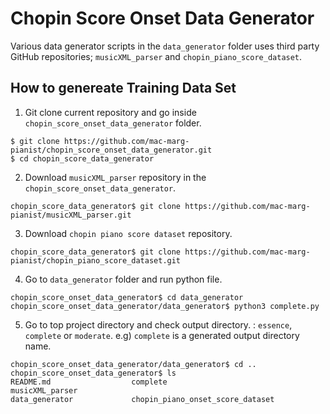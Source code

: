 # Chopin Score Onset Data Generator
Various data generator scripts in the `data_generator` folder uses third party GitHub repositories; `musicXML_parser` and `chopin_piano_score_dataset`.

## How to genereate Training Data Set

1. Git clone current repository and go inside `chopin_score_onset_data_generator` folder.
```console
$ git clone https://github.com/mac-marg-pianist/chopin_score_onset_data_generator.git
$ cd chopin_score_data_generator
```

2. Download `musicXML_parser` repository in the `chopin_score_onset_data_generator`.
```
chopin_score_data_generator$ git clone https://github.com/mac-marg-pianist/musicXML_parser.git
```

3. Download `chopin piano score dataset` repository.
```
chopin_score_data_generator$ git clone https://github.com/mac-marg-pianist/chopin_piano_score_dataset.git
```

4. Go to `data_generator` folder and run python file.

```
chopin_score_onset_data_generator$ cd data_generator
chopin_score_onset_data_generator/data_generator$ python3 complete.py
```

5. Go to top project directory and check output directory. : `essence`, `complete` or `moderate`.
e.g) `complete` is a generated output directory name.

```sys
chopin_score_onset_data_generator/data_generator$ cd ..
chopin_score_onset_data_generator$ ls
README.md                  complete                          musicXML_parser
data_generator             chopin_piano_onset_score_dataset 
```
